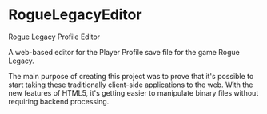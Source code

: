 RogueLegacyEditor
=================

Rogue Legacy Profile Editor

A web-based editor for the Player Profile save file for the game Rogue Legacy.

The main purpose of creating this project was to prove that it's possible to start taking these traditionally client-side applications to the web. With the new features of HTML5, it's getting easier to manipulate binary files without requiring backend processing.
